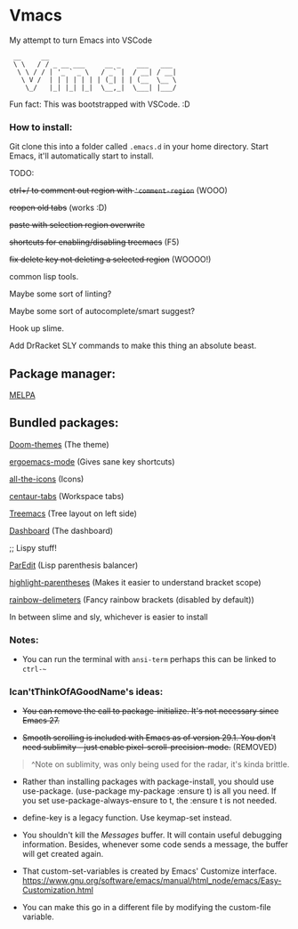 # Vmacs
 My attempt to turn Emacs into VSCode
```
 __     __                                
 \ \   / / _ __ ___     __ _    ___   ___ 
  \ \ / / | '_ ` _ \   / _` |  / __| / __|
   \ V /  | | | | | | | (_| | | (__  \__ \
    \_/   |_| |_| |_|  \__,_|  \___| |___/
```

Fun fact: This was bootstrapped with VSCode. :D

### How to install:
Git clone this into a folder called ``.emacs.d`` in your home directory.
Start Emacs, it'll automatically start to install.

TODO:

~~ctrl+/ to comment out region with ``'comment-region``~~ (WOOO)

~~reopen old tabs~~ (works :D)

~~paste with selection region overwrite~~

~~shortcuts for enabling/disabling treemacs~~ (F5)

~~fix delete key not deleting a selected region~~ (WOOOO!)

common lisp tools.

Maybe some sort of linting?

Maybe some sort of autocomplete/smart suggest?

Hook up slime.

Add DrRacket SLY commands to make this thing an absolute beast.

## Package manager:

[MELPA](https://melpa.org/)

## Bundled packages:

[Doom-themes](https://github.com/doomemacs/themes) (The theme)

[ergoemacs-mode](https://github.com/ergoemacs/ergoemacs-mode) (Gives sane key shortcuts)

[all-the-icons](https://github.com/domtronn/all-the-icons.el) (Icons)

[centaur-tabs](https://github.com/ema2159/centaur-tabs) (Workspace tabs)

[Treemacs](https://github.com/Alexander-Miller/treemacs) (Tree layout on left side)

[Dashboard](https://github.com/emacs-dashboard/emacs-dashboard) (The dashboard)

;; Lispy stuff!

[ParEdit](https://www.emacswiki.org/emacs/ParEdit) (Lisp parenthesis balancer)

[highlight-parentheses](https://sr.ht/~tsdh/highlight-parentheses.el/) (Makes it easier to understand bracket scope)

[rainbow-delimeters](https://github.com/Fanael/rainbow-delimiters) (Fancy rainbow brackets (disabled by default))

In between slime and sly, whichever is easier to install


### Notes:

- You can run the terminal with ``ansi-term`` perhaps this can be linked to ``ctrl-~``

### Ican'tThinkOfAGoodName's ideas:

- ~~You can remove the call to package-initialize. It's not necessary since Emacs 27.~~

- ~~Smooth scrolling is included with Emacs as of version 29.1. You don't need sublimity - just enable pixel-scroll-precision-mode.~~ (REMOVED)

>^Note on sublimity, was only being used for the radar, it's kinda brittle.

- Rather than installing packages with package-install, you should use use-package. (use-package my-package :ensure t) is all you need. If you set use-package-always-ensure to t, the :ensure t is not needed.

- define-key is a legacy function. Use keymap-set instead.

- You shouldn't kill the *Messages* buffer. It will contain useful debugging information. Besides, whenever some code sends a message, the buffer will get created again.

- That custom-set-variables is created by Emacs' Customize interface. https://www.gnu.org/software/emacs/manual/html_node/emacs/Easy-Customization.html

- You can make this go in a different file by modifying the custom-file variable.
